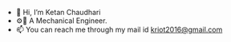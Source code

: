 - 👋 Hi, I’m Ketan Chaudhari
- ⚙🔩 A Mechanical Engineer.
- 📫 You can reach me through my mail id kriot2016@gmail.com

<!---
KC981210/KC981210 is a ✨ special ✨ repository because its `README.md` (this file) appears on your GitHub profile.
You can click the Preview link to take a look at your changes.
--->
